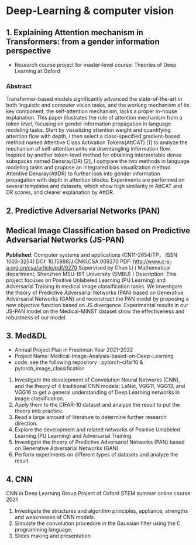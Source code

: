 # Deep-Learning & computer vision
## 1. Explaining Attention mechanism in Transformers: from a gender information perspective
* Research course project for master-level course: Theories of Deep Learning at Oxford

### Abstract
Transformer-based models significantly advanced the state-of-the-art in both linguistic
and computer vision tasks, and the working mechanism of its key component,
the self-attention mechanism, lacks a proper in-house explanation. This paper
illustrates the role of attention mechanism from a token level, focusing on gender
information propagation in language modeling tasks. Start by visualizing attention
weight and quantifying attention flow with depth, I then select a class-specified
gradient-based method named Attentive Class Activation Tokens(AttCAT) [1] to
analyze the mechanism of self-attention units via disentangling information flow.
Inspired by another token-level method for obtaining interpretable dense subspaces
named Densray(DR) [2], I compare the two methods in language modeling tasks
and propose an integrated bias visualization method Attentive Densray(AttDR) to
further look into gender information propagation with depth in attention blocks.
Experiments are performed on several templates and datasets, which show high
similarity in AttCAT and DR scores, and clearer explanation by AttDR.


##  2. Predictive Adversarial Networks (PAN)
## Medical Image Classification based on Predictive Adversarial Networks (JS-PAN) 
**Published**: Computer systems and applications (CN11-2854/TP， ISSN 1003-3254)
DOI:  10.15888/J.CNKI.CSA.009270
PDF: http://www.c-s-a.org.cn/csa/article/pdf/9270
Supervised by Chun Li ( Mathematical department, Shenzhen MSU-BIT University (SMBU) )
Description: This project focuses on Positive Unlabeled Learning (PU Learning) and Adversarial Training in medical image classification tasks. We investigate the theory of Predictive Adversarial Networks (PAN) based on Generative Adversarial Networks (GAN) and reconstruct the PAN model by proposing a new objective function based on JS divergence. Experimental results in our JS-PAN model on the Medical-MINST dataset show the effectiveness and robustness of our model.


## 3. Med&DL
* Annual Project Plan in Freshman Year 2021-2022
* Project Name: Medical-Image-Analysis-based-on-Deep-Learning
* code: see the following repository : pytorch-cifar10 & pytorch_image_classification
1. Investigate the development of Convolution Neural Networks (CNN), and the theory of 4 traditional CNN models: LeNet, VGG11, VGG13, and VGG16 to get a general understanding of Deep Learning networks in image classification. 
2. Apply them to the CIFAR-10 dataset and analyze the result to put the theory into practice.
3. Read a large amount of literature to determine further research direction.
4. Explore the development and related networks of Positive Unlabeled Learning (PU Learning) and Adversarial Training.
5. Investigate the theory of Predictive Adversarial Networks (PAN) based on Generative Adversarial Networks (GAN) 
6. Perform experiments on different types of datasets and analyze the result.




## 4. CNN 
CNN in Deep Learning
Group Project of Oxford STEM summer online course 2021

1. Investigate the structures and algorithm principles, appliance, strengths and weaknesses of CNN models.
2. Simulate the convolution procedure in the Gaussian filter using the C programming language.
3. Slides making and presentation
